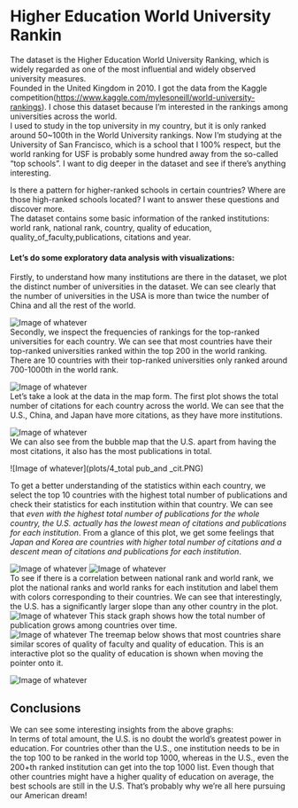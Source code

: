 # Higher Education World University Rankin
The dataset is the Higher Education World University Ranking, which is widely regarded as one of the most influential and widely observed university measures.  
Founded in the United Kingdom in 2010. I got the data from the Kaggle competition(https://www.kaggle.com/mylesoneill/world-university-rankings). I chose this dataset because I’m interested in the rankings among universities across the world.   
I used to study in the top university in my country, but it is only ranked around 50~100th in the World University rankings. Now I’m studying at the University of San Francisco, which is a school that I 100% respect, but the world ranking for USF is probably some hundred away from the so-called “top schools”. I want to dig deeper in the dataset and see if there’s anything
interesting.   

Is there a pattern for higher-ranked schools in certain countries? Where are those high-ranked schools located? I want to answer these questions and discover more.  
The dataset contains some basic information of the ranked institutions: world rank, national rank, country, quality of education, quality_of_faculty,publications, citations and year.  
  
#### Let’s do some exploratory data analysis with visualizations:
  
Firstly, to understand how many institutions are there in the dataset, we plot the distinct number of universities in the dataset. We can see clearly that the number of universities in the USA is more than twice the number of China and all the rest of the world.  

![Image of whatever](plots/1_num_universities_across_the_world.PNG)  
Secondly, we inspect the frequencies of rankings for the top-ranked universities for each country. We can see that most countries have their top-ranked universities ranked within the top 200 in the world ranking. There are 10 countries with their top-ranked universities only ranked around 700-1000th in the world rank.  

![Image of whatever](plots/2_freq_of_highest.PNG)  
Let’s take a look at the data in the map form. The first plot shows the total number of citations for each country across the world. We can see that the U.S., China, and Japan have more citations, as they have more institutions.  

![Image of whatever](plots/3_total_citations.PNG)  
We can also see from the bubble map that the U.S. apart from having the most citations, it also has the most publications in total.  


![Image of whatever](plots/4_total pub_and _cit.PNG)  

To get a better understanding of the statistics within each country, we select the top 10 countries with the highest total number of publications and check their statistics for each institution within that country. We can see that *even with the highest total number of publications for the whole country, the U.S. actually has the lowest mean of citations and publications for each institution*. From a glance of this plot, we get some feelings that *Japan and Korea are countries with higher total number of citations and a descent mean of citations and publications for each institution*.  


![Image of whatever](plots/5_1_boxplot.PNG)
![Image of whatever](plots/5_2_boxplot.PNG)    
To see if there is a correlation between national rank and world rank, we plot the national ranks and world ranks for each institution and label them with colors corresponding to their countries. We can see that interestingly, the U.S. has a significantly larger slope than any other country in the plot.     
![Image of whatever](plots/6_scatterplot.PNG)
This stack graph shows how the total number of publication grows among countries over time.  
![Image of whatever](plots/7_stack.PNG)
The treemap below shows that most countries share similar scores of quality of faculty and quality
 of education. This is an interactive plot so the quality of education is shown when moving the pointer
onto it.
  
![Image of whatever](plots/8_treemap.PNG)

## Conclusions
We can see some interesting insights from the above graphs:  
In terms of total amount, the U.S. is no doubt the world’s greatest power in education. For countries other than the U.S., one institution needs to be in the top 100 to be ranked in the world top 1000, whereas in the U.S., even the 200+th ranked institution can get into the top 1000 list. Even though that other countries might have a higher quality of education on average, the best schools are still in the U.S. That’s probably why we’re all here pursuing our American dream!

